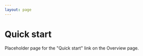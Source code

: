 ```yaml
---
layout: page
---
```


# Quick start

Placeholder page for the "Quick start" link on the Overview page.